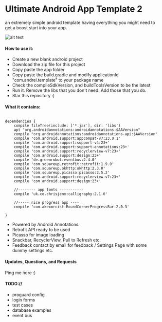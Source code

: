 Ultimate Android App Template 2
==========================

an extremely simple android template having everything you might need to get a boost start into your app.


![alt text](https://github.com/AndreiD/UltimateAndroidAppTemplate/blob/master/app/the_gif_1.gif "How the app looks 1")


#### How to use it:

* Create a new blank android project
* Download the zip file for this project
* Copy paste the app folder
* Copy paste the build.gradle and modify applicationId "com.andrei.template" to your package name
* Check the compileSdkVersion, and buildToolsVersion to be the latest
* Run it. Remove the libs that you don't need. Add those that you do. 
* Star this repository :)


#### What it contains:

~~~~

dependencies {
    compile fileTree(include: ['*.jar'], dir: 'libs')
    apt "org.androidannotations:androidannotations:$AAVersion"
    compile "org.androidannotations:androidannotations-api:$AAVersion"
    compile 'com.android.support:appcompat-v7:23.0.1'
    compile 'com.android.support:support-v4:23+'
    compile 'com.android.support:support-annotations:23+'
    compile 'com.android.support:recyclerview-v7:23+'
    compile 'com.android.support:design:23+'
    compile 'de.greenrobot:eventbus:2.4.0'
    compile 'com.squareup.retrofit:retrofit:1.9.0'
    compile 'com.squareup.okhttp:okhttp:2.3.0'
    compile 'com.squareup.picasso:picasso:2.5.2'
    compile 'com.android.support:recyclerview-v7:23+'
    compile 'com.android.support:design:23+'

    //-------- app fonts -----------
    compile 'uk.co.chrisjenx:calligraphy:2.1.0'

    //----- nice progress app ----
    compile 'com.akexorcist:RoundCornerProgressBar:2.0.3'

}

~~~~

- Powered by Android Annotations
- Retrofit API ready to be used
- Picasso for image loading
- Snackbar, RecyclerView, Pull to Refresh etc.
- Feedback contact by email for feedback / Settings Page with some dummy settings etc.


#### Updates, Questions, and Requests

Ping me here :)


#### TODO://

* proguard config
* login forms
* test cases
* database examples
* event bus
